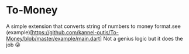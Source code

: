 # To-Money
A simple extension that converts string of numbers to money format.see (example)[https://github.com/kannel-outis/To-Money/blob/master/example/main.dart]
Not a genius logic but it does the job 😜
